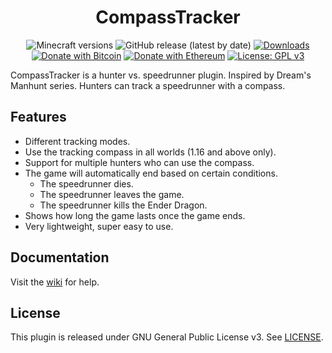 <h1 align="center">CompassTracker</h1>

<p align="center">
	<img src="https://img.shields.io/badge/Minecraft-1.11--1.17-orange" alt="Minecraft versions">
	<img src="https://img.shields.io/github/v/release/hyperdefined/CompassTracker" alt="GitHub release (latest by date)">
	<a href="https://github.com/hyperdefined/CompassTracker/releases"><img src="https://img.shields.io/github/downloads/hyperdefined/CompassTracker/total?logo=github" alt="Downloads"></a>
	<a href="https://en.cryptobadges.io/donate/1F29aNKQzci3ga5LDcHHawYzFPXvELTFoL"><img src="https://en.cryptobadges.io/badge/micro/1F29aNKQzci3ga5LDcHHawYzFPXvELTFoL" alt="Donate with Bitcoin"></a>
	<a href="https://en.cryptobadges.io/donate/0x0f58B66993a315dbCc102b4276298B5Ff8895F41"><img src="https://en.cryptobadges.io/badge/micro/0x0f58B66993a315dbCc102b4276298B5Ff8895F41" alt="Donate with Ethereum"></a>
	<a href="https://www.gnu.org/licenses/gpl-3.0"><img src="https://img.shields.io/badge/License-GPLv3-blue.svg" alt="License: GPL v3"></a>
</p>

CompassTracker is a hunter vs. speedrunner plugin. Inspired by Dream's Manhunt series. Hunters can track a speedrunner with a compass.

## Features
* Different tracking modes.
* Use the tracking compass in all worlds (1.16 and above only).
* Support for multiple hunters who can use the compass.
* The game will automatically end based on certain conditions.
    * The speedrunner dies.
    * The speedrunner leaves the game.
    * The speedrunner kills the Ender Dragon.
* Shows how long the game lasts once the game ends.
* Very lightweight, super easy to use.

## Documentation
Visit the [wiki](https://github.com/hyperdefined/CompassTracker/wiki) for help.

## License
This plugin is released under GNU General Public License v3. See [LICENSE](https://github.com/hyperdefined/CompassTracker/blob/master/LICENSE).
